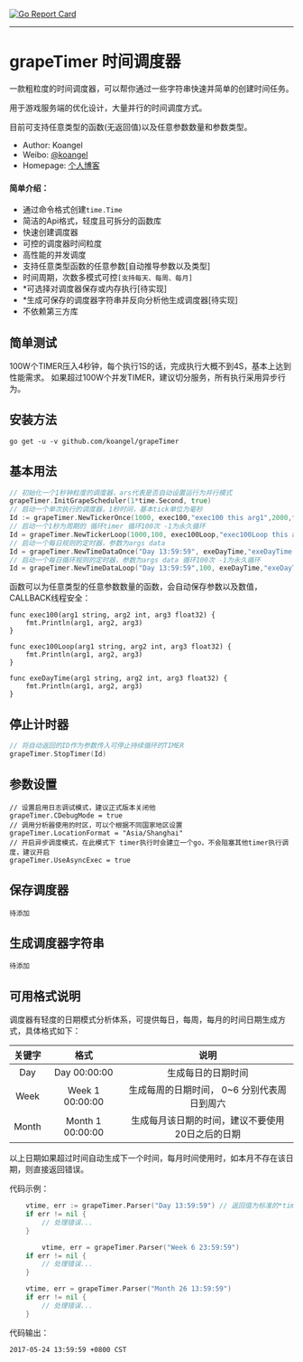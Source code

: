  [![Go Report Card](https://goreportcard.com/badge/github.com/koangel/grapeTimer)](https://goreportcard.com/badge/github.com/koangel/grapeTimer)

---
# **grapeTimer 时间调度器**

一款粗粒度的时间调度器，可以帮你通过一些字符串快速并简单的创建时间任务。

用于游戏服务端的优化设计，大量并行的时间调度方式。

目前可支持任意类型的函数(无返回值)以及任意参数数量和参数类型。

- Author: Koangel
- Weibo: [@koangel](http://weibo.com/koangel)
- Homepage: [个人博客](http://grapec.me)

#### 简单介绍：
- 通过命令格式创建`time.Time`
- 简洁的Api格式，轻度且可拆分的函数库
- 快速创建调度器
- 可控的调度器时间粒度
- 高性能的并发调度
- 支持任意类型函数的任意参数[自动推导参数以及类型]
- 时间周期，次数多模式可控`[支持每天、每周、每月]`
- *可选择对调度器保存或内存执行[待实现]
- *生成可保存的调度器字符串并反向分析他生成调度器[待实现]
- 不依赖第三方库

## **简单测试**

100W个TIMER压入4秒钟，每个执行1S的话，完成执行大概不到4S，基本上达到性能需求。
如果超过100W个并发TIMER，建议切分服务，所有执行采用异步行为。

## **安装方法**

```
go get -u -v github.com/koangel/grapeTimer
```

## **基本用法**

``` Go
// 初始化一个1秒钟粒度的调度器，ars代表是否自动设置运行为并行模式
grapeTimer.InitGrapeScheduler(1*time.Second, true)
// 启动一个单次执行的调度器，1秒时间，基本tick单位为毫秒
Id := grapeTimer.NewTickerOnce(1000, exec100,"exec100 this arg1",2000,float32(200.5))
// 启动一个1秒为周期的 循环timer 循环100次 -1为永久循环
Id = grapeTimer.NewTickerLoop(1000,100, exec100Loop,"exec100Loop this arg1",2000,float32(200.5))
// 启动一个每日规则的定时器，参数为args data
Id = grapeTimer.NewTimeDataOnce("Day 13:59:59", exeDayTime,"exeDayTime this arg1",2000,float32(200.5))
// 启动一个每日循环规则的定时器，参数为args data 循环100次 -1为永久循环
Id = grapeTimer.NewTimeDataLoop("Day 13:59:59",100, exeDayTime,"exeDayTime this arg1",2000,float32(200.5))
```

函数可以为任意类型的任意参数数量的函数，会自动保存参数以及数值，CALLBACK线程安全：
```
func exec100(arg1 string, arg2 int, arg3 float32) {
	fmt.Println(arg1, arg2, arg3)
}

func exec100Loop(arg1 string, arg2 int, arg3 float32) {
	fmt.Println(arg1, arg2, arg3)
}

func exeDayTime(arg1 string, arg2 int, arg3 float32) {
	fmt.Println(arg1, arg2, arg3)
}
```
## **停止计时器**

```Go
// 将自动返回的ID作为参数传入可停止持续循环的TIMER
grapeTimer.StopTimer(Id)
```

## **参数设置**

```
// 设置启用日志调试模式，建议正式版本关闭他
grapeTimer.CDebugMode = true
// 调用分析器使用的时区，可以个根据不同国家地区设置 
grapeTimer.LocationFormat = "Asia/Shanghai"
// 开启异步调度模式，在此模式下 timer执行时会建立一个go，不会阻塞其他timer执行调度，建议开启
grapeTimer.UseAsyncExec = true
```

## **保存调度器**

```
待添加
```

## **生成调度器字符串**

```
待添加
```

## **可用格式说明**

调度器有轻度的日期模式分析体系，可提供每日，每周，每月的时间日期生成方式，具体格式如下：

|关键字|格式|说明|
|:----------:|:-------:|:----------:|
|Day|Day 00:00:00|生成每日的日期时间|
|Week|Week 1 00:00:00|生成每周的日期时间， 0~6 分别代表周日到周六|
|Month|Month 1 00:00:00|生成每月该日期的时间，建议不要使用20日之后的日期|

以上日期如果超过时间自动生成下一个时间，每月时间使用时，如本月不存在该日期，则直接返回错误。

代码示例：

```go
	vtime, err := grapeTimer.Parser("Day 13:59:59") // 返回值为标准的*time.Time
	if err != nil {
		// 处理错误...
	}

        vtime, err = grapeTimer.Parser("Week 6 23:59:59")
	if err != nil {
		// 处理错误...
	}

	vtime, err = grapeTimer.Parser("Month 26 13:59:59")
	if err != nil {
		// 处理错误...
	}
```
代码输出：

```
2017-05-24 13:59:59 +0800 CST
```